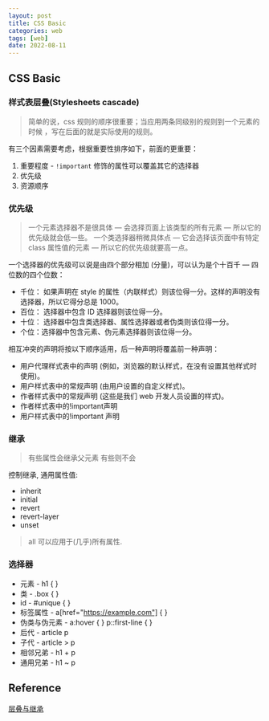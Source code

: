 ```yaml
---
layout: post
title: CSS Basic
categories: web
tags: [web]
date: 2022-08-11
---
```


## CSS Basic

### 样式表层叠(Stylesheets cascade)

> 简单的说，css 规则的顺序很重要；当应用两条同级别的规则到一个元素的时候
> ，写在后面的就是实际使用的规则。

有三个因素需要考虑，根据重要性排序如下，前面的更重要：

1. 重要程度 - `!important` 修饰的属性可以覆盖其它的选择器
2. 优先级
3. 资源顺序

### 优先级

> 一个元素选择器不是很具体 — 会选择页面上该类型的所有元素 — 所以它的优先级就会低一些。
> 一个类选择器稍微具体点 — 它会选择该页面中有特定 class 属性值的元素 — 所以它的优先级就要高一点。

一个选择器的优先级可以说是由四个部分相加 (分量)，可以认为是个十百千 — 四位数的四个位数：
* 千位： 如果声明在 style 的属性（内联样式）则该位得一分。这样的声明没有选择器，所以它得分总是 1000。
* 百位： 选择器中包含 ID 选择器则该位得一分。
* 十位： 选择器中包含类选择器、属性选择器或者伪类则该位得一分。
* 个位：选择器中包含元素、伪元素选择器则该位得一分。

相互冲突的声明将按以下顺序适用，后一种声明将覆盖前一种声明：
* 用户代理样式表中的声明 (例如，浏览器的默认样式，在没有设置其他样式时使用)。
* 用户样式表中的常规声明 (由用户设置的自定义样式)。
* 作者样式表中的常规声明 (这些是我们 web 开发人员设置的样式)。
* 作者样式表中的!important声明
* 用户样式表中的!important 声明

### 继承

> 有些属性会继承父元素
> 有些则不会

控制继承, 通用属性值:
* inherit
* initial
* revert
* revert-layer
* unset

> all 可以应用于(几乎)所有属性.

### 选择器

* 元素         - h1 { }
* 类           - .box { }
* id           - #unique { }
* 标签属性     - a[href="https://example.com"] { }
* 伪类与伪元素 - a:hover { } p::first-line { }
* 后代         - article p
* 子代         - article > p
* 相邻兄弟     - h1 + p
* 通用兄弟     - h1 ~ p

## Reference
[层叠与继承](https://developer.mozilla.org/zh-CN/docs/Learn/CSS/Building_blocks/Cascade_and_inheritance)  
